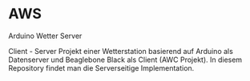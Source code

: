 # AWS
Arduino Wetter Server

Client - Server Projekt einer Wetterstation basierend auf Arduino als Datenserver und Beaglebone Black als Client (AWC Projekt). In diesem Repository findet man die Serverseitige Implementation.
